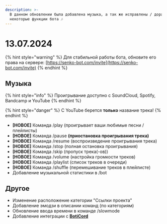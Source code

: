 ```yaml
---
description: >-
  В данном обновлении была добавлена музыка, а так же исправлены / доработаны
  некоторые функции бота 🎶
---
```


# 13.07.2024

{% hint style="warning" %}
Для стабильной работы бота, обновите его права на сервере: [https://senko-bot.com/invite](https://senko-bot.com/invite)
{% endhint %}

## Музыка

{% hint style="info" %}
Проигрывание доступно с SoundCloud, Spotify, Bandcamp и YouTube
{% endhint %}

{% hint style="danger" %}
С YouTube берется **только** название трека!
{% endhint %}

* **\[НОВОЕ]** Команда /play (проигрывает ваши любимые песни / плейлисты)
* **\[НОВОЕ]** Команда /pause **(**приостановка проигрывания трека**)**
* **\[НОВОЕ]** Команда /resume (воспроизведение проигрывания трека)
* **\[НОВОЕ]** Команда /stop (полная остановка проигрывания)
* **\[НОВОЕ]** Команда /skip (пропуск трека(-ов))
* **\[НОВОЕ]** Команда /volume (настройка громкости треков)
* **\[НОВОЕ]** Команда /playlist (список треков в очереди)
* **\[НОВОЕ]** Команда /shuffle (перемешивание треков в плейлисте)
* Добавление музыкальной статистики в /bot

## Другое

* Изменение расположение категории "Ссылки проекта"
* Добавление эмодзи в описании команд (по категориям)
* Обновление ввода времени в команде /slowmode
* Добавление интеграции с [**BotiCord**](https://boticord.top/bot/943215065493041183)









